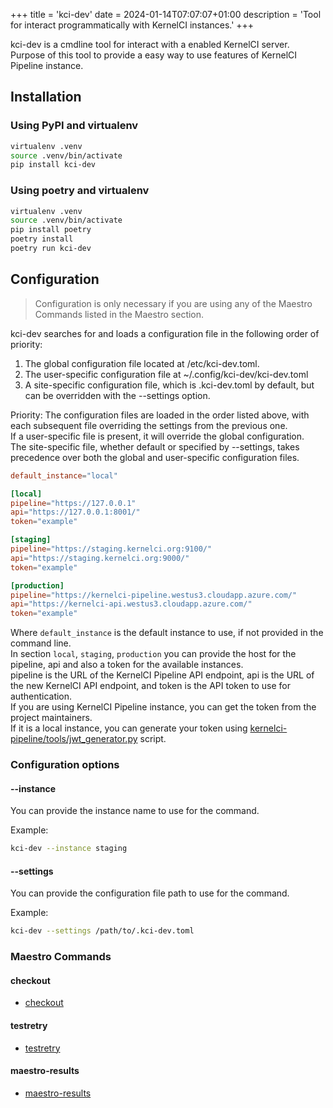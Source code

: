 +++
title = 'kci-dev'
date = 2024-01-14T07:07:07+01:00
description = 'Tool for interact programmatically with KernelCI instances.'
+++

kci-dev is a cmdline tool for interact with a enabled KernelCI server.  
Purpose of this tool to provide a easy way to use features of KernelCI Pipeline instance.  

## Installation

### Using PyPI and virtualenv
```sh
virtualenv .venv
source .venv/bin/activate
pip install kci-dev
```

### Using poetry and virtualenv
```sh
virtualenv .venv
source .venv/bin/activate
pip install poetry
poetry install
poetry run kci-dev
```

## Configuration

> Configuration is only necessary if you are using any of the Maestro Commands listed in the Maestro section.

kci-dev searches for and loads a configuration file in the following order of priority:
1) The global configuration file located at /etc/kci-dev.toml.
2) The user-specific configuration file at ~/.config/kci-dev/kci-dev.toml
3) A site-specific configuration file, which is .kci-dev.toml by default, but can be overridden with the --settings option. 

Priority: The configuration files are loaded in the order listed above, with each subsequent file overriding the settings from the previous one.  
If a user-specific file is present, it will override the global configuration.  
The site-specific file, whether default or specified by --settings, takes precedence over both the global and user-specific configuration files.  

```toml
default_instance="local"

[local]
pipeline="https://127.0.0.1"
api="https://127.0.0.1:8001/"
token="example"

[staging]
pipeline="https://staging.kernelci.org:9100/"
api="https://staging.kernelci.org:9000/"
token="example"

[production]
pipeline="https://kernelci-pipeline.westus3.cloudapp.azure.com/"
api="https://kernelci-api.westus3.cloudapp.azure.com/"
token="example"
```

Where `default_instance` is the default instance to use, if not provided in the command line.  
In section `local`, `staging`, `production` you can provide the host for the pipeline, api and also a token for the available instances.  
pipeline is the URL of the KernelCI Pipeline API endpoint, api is the URL of the new KernelCI API endpoint, and token is the API token to use for authentication.  
If you are using KernelCI Pipeline instance, you can get the token from the project maintainers.  
If it is a local instance, you can generate your token using [kernelci-pipeline/tools/jwt_generator.py](https://github.com/kernelci/kernelci-pipeline/blob/main/tools/jwt_generator.py) script.  

### Configuration options

#### --instance
You can provide the instance name to use for the command.

Example:
```sh
kci-dev --instance staging
```

#### --settings

You can provide the configuration file path to use for the command.

Example:
```sh
kci-dev --settings /path/to/.kci-dev.toml
```

### Maestro Commands

#### checkout

- [checkout](checkout)

#### testretry

- [testretry](testretry)

#### maestro-results

- [maestro-results](maestro-results)

